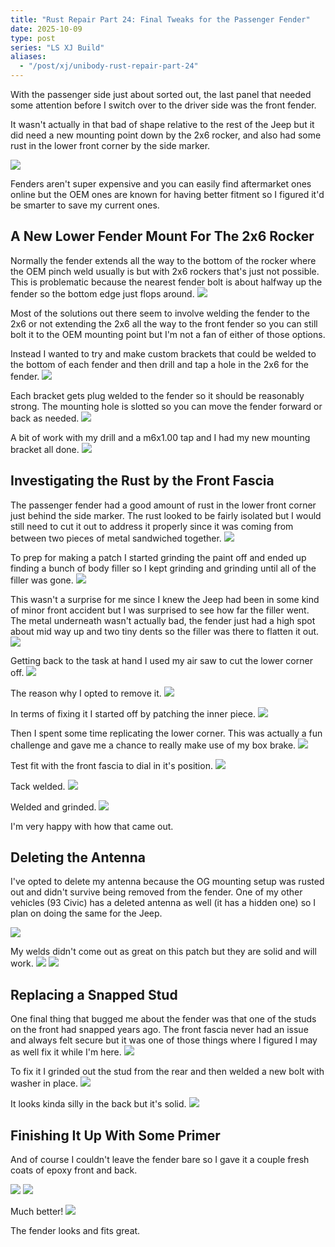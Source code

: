 ```yaml
---
title: "Rust Repair Part 24: Final Tweaks for the Passenger Fender"
date: 2025-10-09
type: post
series: "LS XJ Build"
aliases:
  - "/post/xj/unibody-rust-repair-part-24"
---
```


With the passenger side just about sorted out, the last panel that needed some attention before I switch over to the driver side was the front fender.

It wasn't actually in that bad of shape relative to the rest of the Jeep but it did need a new mounting point down by the 2x6 rocker, and also had some rust in the lower front corner by the side marker.

![](./images/1.jpg)

Fenders aren't super expensive and you can easily find aftermarket ones online but the OEM ones are known for having better fitment so I figured it'd be smarter to save my current ones.

## A New Lower Fender Mount For The 2x6 Rocker

Normally the fender extends all the way to the bottom of the rocker where the OEM pinch weld usually is but with 2x6 rockers that's just not possible. This is problematic because the nearest fender bolt is about halfway up the fender so the bottom edge just flops around.
![](./images/2.jpg)

Most of the solutions out there seem to involve welding the fender to the 2x6 or not extending the 2x6 all the way to the front fender so you can still bolt it to the OEM mounting point but I'm not a fan of either of those options.

Instead I wanted to try and make custom brackets that could be welded to the bottom of each fender and then drill and tap a hole in the 2x6 for the fender.
![](./images/4.jpg)

Each bracket gets plug welded to the fender so it should be reasonably strong. The mounting hole is slotted so you can move the fender forward or back as needed.
![](./images/5.jpg)

A bit of work with my drill and a m6x1.00 tap and I had my new mounting bracket all done.
![](./images/6.jpg)

## Investigating the Rust by the Front Fascia

The passenger fender had a good amount of rust in the lower front corner just behind the side marker. The rust looked to be fairly isolated but I would still need to cut it out to address it properly since it was coming from between two pieces of metal sandwiched together.
![](./images/3.jpg)

To prep for making a patch I started grinding the paint off and ended up finding a bunch of body filler so I kept grinding and grinding until all of the filler was gone.
![](./images/7.jpg)

This wasn't a surprise for me since I knew the Jeep had been in some kind of minor front accident but I was surprised to see how far the filler went. The metal underneath wasn't actually bad, the fender just had a high spot about mid way up and two tiny dents so the filler was there to flatten it out.
![](./images/8.jpg)

Getting back to the task at hand I used my air saw to cut the lower corner off.
![](./images/9.jpg)

The reason why I opted to remove it.
![](./images/10.jpg)

In terms of fixing it I started off by patching the inner piece.
![](./images/11.jpg)

Then I spent some time replicating the lower corner. This was actually a fun challenge and gave me a chance to really make use of my box brake.
![](./images/12.jpg)

Test fit with the front fascia to dial in it's position.
![](./images/13.jpg)

Tack welded.
![](./images/14.jpg)

Welded and grinded.
![](./images/15.jpg)

I'm very happy with how that came out.

## Deleting the Antenna

I've opted to delete my antenna because the OG mounting setup was rusted out and didn't survive being removed from the fender. One of my other vehicles (93 Civic) has a deleted antenna as well (it has a hidden one) so I plan on doing the same for the Jeep.

![](./images/16.jpg)

My welds didn't come out as great on this patch but they are solid and will work.
![](./images/17.jpg)
![](./images/18.jpg)

## Replacing a Snapped Stud

One final thing that bugged me about the fender was that one of the studs on the front had snapped years ago. The front fascia never had an issue and always felt secure but it was one of those things where I figured I may as well fix it while I'm here.
![](./images/19.jpg)

To fix it I grinded out the stud from the rear and then welded a new bolt with washer in place.
![](./images/20.jpg)

It looks kinda silly in the back but it's solid.
![](./images/21.jpg)

## Finishing It Up With Some Primer

And of course I couldn't leave the fender bare so I gave it a couple fresh coats of epoxy front and back.

![](./images/22.jpg)
![](./images/23.jpg)

Much better!
![](./images/24.jpg)

The fender looks and fits great.
